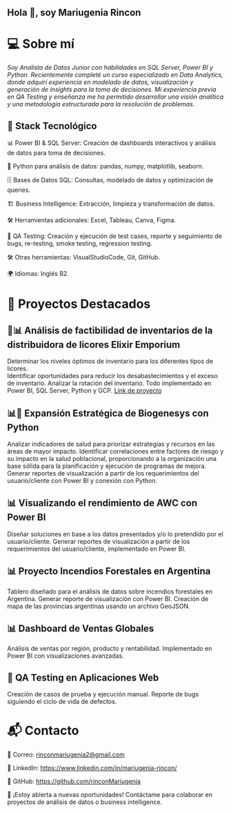 ## Hola 👋, soy Mariugenia Rincon


# 💻 Sobre mí

*Soy Analista de Datos Junior con habilidades en SQL Server, Power BI y Python. Recientemente completé un curso especializado en Data Analytics, donde adquirí experiencia en modelado de datos, visualización y generación de insights para la toma de decisiones. Mi experiencia previa en QA Testing y enseñanza me ha permitido desarrollar una visión analítica y una metodología estructurada para la resolución de problemas.*

## 🔹 Stack Tecnológico

📊 Power BI & SQL Server: Creación de dashboards interactivos y análisis de datos para toma de decisiones.

🐍 Python para análisis de datos: pandas, numpy, matplotlib, seaborn.

🗄 Bases de Datos SQL: Consultas, modelado de datos y optimización de queries.

🏗 Business Intelligence: Extracción, limpieza y transformación de datos.

🛠 Herramientas adicionales: Excel, Tableau, Canva, Figma.

🔎 QA Testing: Creación y ejecución de test cases, reporte y seguimiento de bugs, re-testing, smoke testing, regression testing.

🛠 Otras herramientas: VisualStudioCode, Git, GitHub.

🌍 Idiomas: Inglés B2.



# 📂 Proyectos Destacados

## 🐍📊 Análisis de factibilidad de inventarios de la distribuidora de licores Elixir Emporium
Determinar los niveles óptimos de inventario para los diferentes tipos de licores.  
Identificar oportunidades para reducir los desabastecimientos y el exceso de inventario. 
Analizar la rotación del inventario. 
Todo implementado en Power BI, SQL Server, Python y GCP.
[Link de proyecto](https://github.com/rinconMariugenia/Factibilidad-de-Inventarios-Grupal.git)

## 📊🐍 Expansión Estratégica de Biogenesys con Python
Analizar indicadores de salud para priorizar estrategias y recursos en las áreas de mayor impacto.
Identificar correlaciones entre factores de riesgo y su impacto en la salud poblacional, proporcionando a la organización una base sólida para la planificación y ejecución de programas de mejora.
Generar reportes de visualización a partir de los requerimientos del usuario/cliente con Power BI y conexión con Python.

## 📊 Visualizando el rendimiento de AWC con Power BI
Diseñar soluciones en base a los datos presentados y/o lo pretendido por el usuario/cliente. 
Generar reportes de visualización a partir de los requerimientos del usuario/cliente, implementado en Power BI.

## 📊 Proyecto Incendios Forestales en Argentina
Tablero diseñado para el análisis de datos sobre incendios forestales en Argentina.
Generar reporte de visualización con Power BI.
Creación de mapa de las provincias argentinas usando un archivo GeoJSON.

## 📊 Dashboard de Ventas Globales
Análisis de ventas por región, producto y rentabilidad.
Implementado en Power BI con visualizaciones avanzadas.

## 🧪 QA Testing en Aplicaciones Web
Creación de casos de prueba y ejecución manual.
Reporte de bugs siguiendo el ciclo de vida de defectos.


# 📬 Contacto

📧 Correo: rinconmariugenia2@gmail.com

🔗 LinkedIn: https://www.linkedin.com/in/mariugenia-rincon/

🐙 GitHub:  https://github.com/rinconMariugenia

🚀 ¡Estoy abierta a nuevas oportunidades! Contáctame para colaborar en proyectos de análisis de datos o business intelligence.

